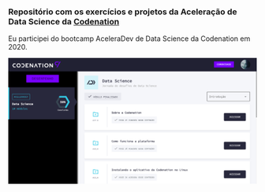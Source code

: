 ### Repositório com os exercícios e projetos da Aceleração de Data Science da [Codenation](https://www.codenation.dev/)

Eu participei do bootcamp AceleraDev de Data Science da Codenation em 2020.

![Screenshot](https://github.com/inaborges/aceleradev_ds/blob/master/codenation.PNG)
